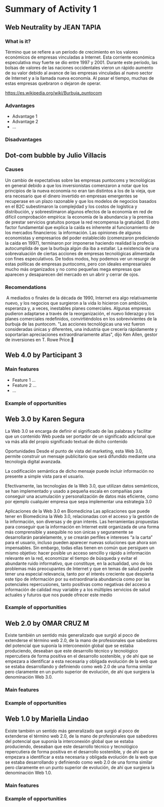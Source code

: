 # Summary of Activity 1


## Web Neutrality by JEAN TAPIA

### What is it?
Término que se refiere a un período de crecimiento en los valores económicos de empresas vinculadas a Internet. 
Esta corriente económica especulativa muy fuerte se dio entre 1997 y 2001. 
Durante este período, las bolsas de valores de las naciones occidentales vieron un rápido aumento de su valor debido al avance de las empresas vinculadas al nuevo sector de Internet y a la llamada nueva economía. 
Al pasar el tiempo, muchas de estas empresas quebraron o dejaron de operar.

https://es.wikipedia.org/wiki/Burbuja_puntocom



### Advantages
  - Advantage 1
  - Advantage 2
  - ...

### Disadvantages


## Dot-com bubble by Julio Villacis

### Causes
Un cambio de expectativas sobre las empresas puntocoms y tecnológicas en general debido a que los inversionistas comenzaron a notar que los principios de la nueva economía no eran tan distintos a los de la vieja, que era necesario que el dinero invertido en empresas emergentes se recuperase en un plazo razonable y que los modelos de negocios basados en el B2C subestimaron la complejidad y los costos de logística y distribución, y sobreestimaron algunos efectos de la economía en red de difícil comprobación empírica: la economía de la abundancia y la premisa de prestar servicios gratuitos porque la red recompensa la gratuidad.
El otro factor fundamental que explica la caída es inherente al funcionamiento de los mercados financieros: la información. Las opiniones de algunos economistas y empresarios del poder establecido (comenzaron prediciendo la caída en 1997), terminaron por imponerse haciendo realidad la profecía autocumplida de que la burbuja algún día iba a estallar.
La existencia de una sobrevaluación de ciertas acciones de empresas tecnológicas alimentada con fines especulativos.
De todos modos, hoy podemos ver un resurgir de estas políticas de empresas puntocoms, pero con ideales empresariales mucho más organizados y no como pequeñas mega empresas que aparecen y desaparecen del mercado en un abrir y cerrar de ojos.

### Recomendations

 A mediados o finales de la década de 1990, Internet era algo relativamente nuevo, y los negocios que surgieron a la vida lo hicieron con ambición, esperanza y, a veces, inestables planes comerciales.
Algunas empresas pudieron adaptarse a través de la reorganización, el nuevo liderazgo y los planes comerciales redefinidos, convirtiéndolos en los sobrevivientes de la burbuja de las puntocom.
"Las acciones tecnológicas una vez fueron consideradas únicas y diferentes, una industria que crecería rápidamente y soportarían apreciaciones extraordinariamente altas", dijo Ken Allen, gestor de inversiones en T. Rowe Price.

## Web 4.0 by Participant 3

### Main features
 - Feature 1 ...
 - Feature 2 ...
 - ...

### Example of opportunities


## Web 3.0 by Karen Segura

La Web 3.0 se encarga de definir el significado de las palabras y facilitar que un contenido Web pueda ser portador de un significado adicional que va más allá del propio significado textual de dicho contenido

Oportunidades 
Desde el punto de vista del marketing, esta Web 3.0, permite construir un mensaje publicitario que será difundido mediante una tecnología digital avanzada.

La codificación semántica de dicho mensaje puede incluir información no presente a simple vista para el usuario.

Efectivamente, las tecnologías de la Web 3.0, que utilizan datos semánticos, se han implementado y usado a pequeña escala en compañías para conseguir una acumulación y personalización de datos más eficiente, como por ejemplo cualquier empresa que sepa implementar una estrategia 3.0


Aplicaciones de la Web 3.0 en Biomedicina
Las aplicaciones que puede tener en Biomedicina la Web 3.0, relacionadas con el acceso y la gestión de la información, son diversas y de gran interés. Las herramientas propuestas para conseguir que la información en Internet esté organizada de una forma más comprensible y asequible no son únicas y seguramente se desarrollarán paralelamente, y se crearán perfiles e intereses “a la carta” para el usuario, incluso pueden aparecer nuevas soluciones que ahora son impensables. Sin embargo, todas ellas tienen en común que persiguen un mismo objetivo: hacer posible un acceso sencillo y rápido a información relevante en la red, economizar el tiempo de búsqueda y evitar el abundante ruido informativo, que constituye, en la actualidad, uno de los problemas más preocupantes de Internet y que en temas de salud puede tener una especial relevancia, tanto por el interés creciente que despierta este tipo de información por su extraordinaria abundancia como por las potenciales repercusiones, tanto positivas como negativas del acceso a información de calidad muy variable y a los múltiples servicios de salud actuales y futuros que nos puede ofrecer este medio


### Example of opportunities


## Web 2.0 by OMAR CRUZ M
Existe también un sentido más generalizado que surgió al poco de extenderse el término web 2.0, de la mano de profesionales que sabedores del potencial que suponía la interconexión global que se estaba produciendo, deseaban que este desarrollo técnico y tecnológico repercutiera de forma positiva en el desarrollo sostenible, y de ahí que se empezara a identificar a esta necesaria y obligada evolución de la web que se estaba desarrollando y definiendo como web 2.0 de una forma similar pero claramente en un punto superior de evolución, de ahí que surgiera la denominación Web 3.0.
### Main features

### Example of opportunities


## Web 1.0 by Mariella Lindao
Existe también un sentido más generalizado que surgió al poco de extenderse el término web 2.0, de la mano de profesionales que sabedores del potencial que suponía la interconexión global que se estaba produciendo, deseaban que este desarrollo técnico y tecnológico repercutiera de forma positiva en el desarrollo sostenible, y de ahí que se empezara a identificar a esta necesaria y obligada evolución de la web que se estaba desarrollando y definiendo como web 2.0 de una forma similar pero claramente en un punto superior de evolución, de ahí que surgiera la denominación Web 1.0.

### Main features

### Example of opportunities
